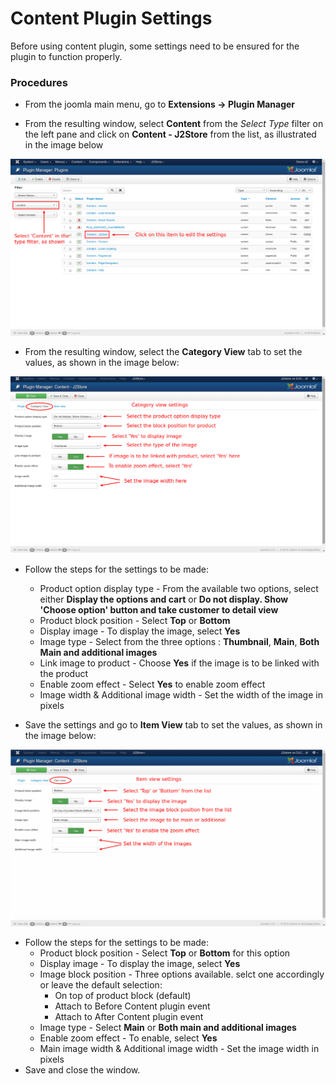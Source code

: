 # Content Plugin Settings

Before using content plugin, some settings need to be ensured for the plugin to function properly. 

### Procedures

* From the joomla main menu, go to **Extensions -> Plugin Manager**

* From the resulting window, select **Content** from the *Select Type* filter on the left pane and click on **Content - J2Store** from the list, as illustrated in the image below

![](content-plugin-manager.png)

* From the resulting window, select the **Category View** tab to set the values, as shown in the image below:

![](content-category-view.png)

* Follow the steps for the settings to be made:
    * Product option display type - From the available two options, select either **Display the options and cart** or **Do not display. Show 'Choose option' button and take customer to detail view**
    * Product block position - Select **Top** or **Bottom**
    * Display image - To display the image, select **Yes**
    * Image type - Select from the three options : **Thumbnail**, **Main**, **Both Main and additional images**
    * Link image to product - Choose **Yes** if the image is to be linked with the product
    * Enable zoom effect - Select **Yes** to enable zoom effect
    * Image width & Additional image width - Set the width of the image in pixels

* Save the settings and go to **Item View** tab to set the values, as shown in the image below:

![](content-item-view.png)

* Follow the steps for the settings to be made:
    * Product block position - Select **Top** or **Bottom** for this option
    * Display image - To display the image, select **Yes**
    * Image block position - Three options available. selct one accordingly or leave the default selection:
        * On top of product block (default)
        * Attach to Before Content plugin event
        * Attach to After Content plugin event
    * Image type - Select **Main** or **Both main and additional images**
    * Enable zoom effect - To enable, select **Yes**
    * Main image width & Additional image width - Set the image width in pixels
* Save and close the window.


















